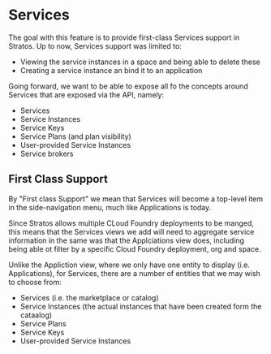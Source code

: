 # Services

The goal with this feature is to provide first-class Services support in Stratos. Up to now, Services support was limited to:

- Viewing the service instances in a space and being able to delete these
- Creating a service instance an bind it to an application

Going forward, we want to be able to expose all fo the concepts around Services that are exposed via the API, namely:

- Services
- Service Instances
- Service Keys
- Service Plans (and plan visibility)
- User-provided Service Instances
- Service brokers

## First Class Support

By "First class Support" we mean that Services will become a top-level item in the side-navigation menu, much like Applications is today.

Since Stratos allows multiple CLoud Foundry deployments to be manged, this means that the Services views we add will need to aggregate service information in the same was that the Applciations view does, including being able ot filter by a specific Cloud Foundry deployment, org and space.

Unlike the Appliction view, where we only have one entity to display (i.e. Applications), for Services, there are a number of entities that we may wish to choose from:

- Services (i.e. the marketplace or catalog)
- Service Instances (the actual instances that have been created form the cataalog)
- Service Plans
- Service Keys
- User-provided Service Instances




